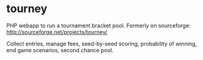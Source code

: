 tourney
=======

PHP webapp to run a tournament bracket pool. Formerly on sourceforge: http://sourceforge.net/projects/tourney/


Collect entries, manage fees, seed-by-seed scoring, probability of winning, end game scenarios, second chance pool.


